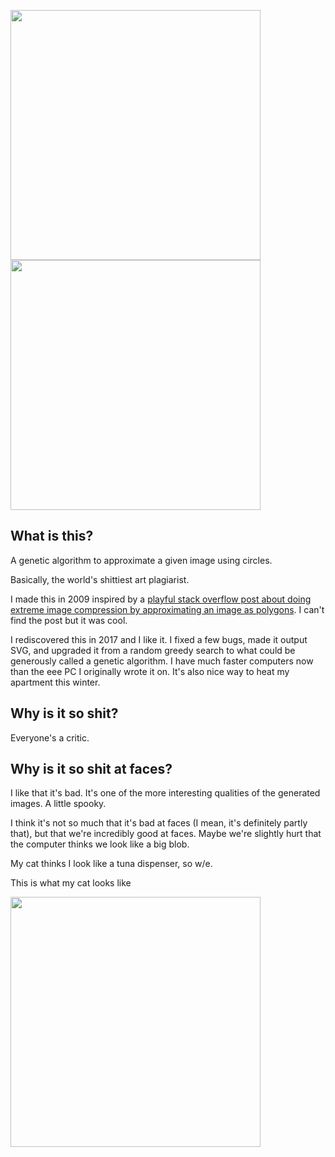 <img src="http://i.hawth.ca/u/mona.bmp.svg?2" width="400" /><img src="http://i.hawth.ca/u/GirlPearlEarring.bmp.svg?2" width="400" />

## What is this?

A genetic algorithm to approximate a given image using circles.

Basically, the world's shittiest art plagiarist.

I made this in 2009 inspired by a [playful stack overflow post about doing
extreme image compression by approximating an image as polygons](https://stackoverflow.com/questions/891643/twitter-image-encoding-challenge). I can't find
the post but it was cool.

I rediscovered this in 2017 and I like it. I fixed a few bugs, made it output
SVG, and upgraded it from a random greedy search to what could be generously
called a genetic algorithm. I have much faster computers now than the eee PC I
originally wrote it on. It's also nice way to heat my apartment this winter.

## Why is it so shit?

Everyone's a critic.

## Why is it so shit at faces?

I like that it's bad. It's one of the more interesting qualities of the
generated images. A little spooky.

I think it's not so much that it's bad at faces (I mean, it's definitely partly
that), but that we're incredibly good at faces.  Maybe we're slightly hurt that
the computer thinks we look like a big blob.

My cat thinks I look like a tuna dispenser, so w/e.

This is what my cat looks like

<img src="http://i.hawth.ca/u/marsha.bmp.svg?2" width="400" />


